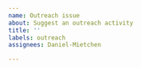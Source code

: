 ```yaml
---
name: Outreach issue
about: Suggest an outreach activity
title: ''
labels: outreach
assignees: Daniel-Mietchen

---
```



